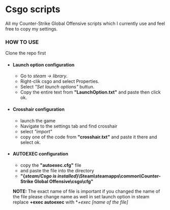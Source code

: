 # Csgo scripts
All my Counter-Strike Global Offensive scripts which I currently use and feel free to copy my settings.


### HOW TO USE
Clone the repo first

* #### Launch option configuration
  * Go to *steam -> library*.
  * Right-clik csgo and select Properties.
  * Select *"Set launch options"* buttun.
  * Copy the entire text from **"LaunchOption.txt"** and paste then click ok.

* #### Crosshair configuration
  * launch the game
  * Navigate to the settings tab and find crosshair
  * select *"import"*
  * copy one of the code from **"crosshair.txt"** and paste it there and select ok.

* #### AUTOEXEC configuration
  * copy the **"autoexec.cfg"** file 
  * and paste the file into the directory
  * **"{*steam/Csgo is installed*}\Steam\steamapps\common\Counter-Strike Global Offensive\csgo\cfg"**

  **NOTE:** The exact name of file is important if you changed the name of the file please change name as well in set launch option in steam
  replace **+exec autoexec** with **+exec *[name of the file]**
